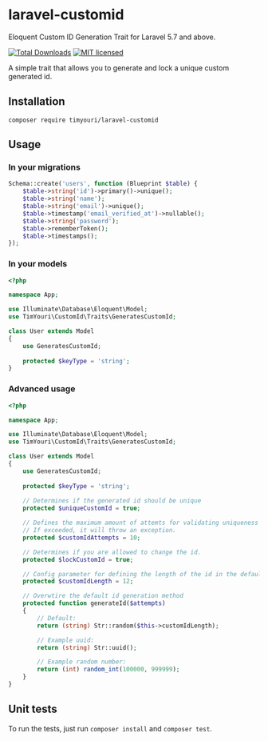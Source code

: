 # laravel-customid
Eloquent Custom ID Generation Trait for Laravel 5.7 and above.

<!-- [![Github Actions](https://img.shields.io/github/workflow/status/JamesHemery/laravel-uuid/Continuous%20Integration.svg?style=for-the-badge)](https://github.com/JamesHemery/laravel-uuid/actions?query=workflow%3A%22Continuous+Integration%22) -->
[![Total Downloads](https://img.shields.io/packagist/dt/timyouri/laravel-customid.svg?style=for-the-badge)](https://packagist.org/packages/timyouri/laravel-customid)
[![MIT licensed](https://img.shields.io/badge/license-MIT-blue.svg?style=for-the-badge)](https://raw.githubusercontent.com/JamesHemery/laravel-uuid/master/LICENSE)

A simple trait that allows you to generate and lock a unique custom generated id.

## Installation

	composer require timyouri/laravel-customid

## Usage

### In your migrations

```php
Schema::create('users', function (Blueprint $table) {
    $table->string('id')->primary()->unique();
    $table->string('name');
    $table->string('email')->unique();
    $table->timestamp('email_verified_at')->nullable();
    $table->string('password');
    $table->rememberToken();
    $table->timestamps();
});
```

### In your models

```php
<?php

namespace App;

use Illuminate\Database\Eloquent\Model;
use TimYouri\CustomId\Traits\GeneratesCustomId;

class User extends Model
{
    use GeneratesCustomId;
    
    protected $keyType = 'string';
}
```

### Advanced usage

```php
<?php

namespace App;

use Illuminate\Database\Eloquent\Model;
use TimYouri\CustomId\Traits\GeneratesCustomId;

class User extends Model
{
    use GeneratesCustomId;
    
    protected $keyType = 'string';
    
    // Determines if the generated id should be unique
    protected $uniqueCustomId = true; 

    // Defines the maximum amount of attemts for validating uniqueness before inserting.
    // If exceeded, it will throw an exception.
    protected $customIdAttempts = 10; 

    // Determines if you are allowed to change the id.
    protected $lockCustomId = true; 

    // Config parameter for defining the length of the id in the default id generation method.
    protected $customIdLength = 12; 

    // Overwtire the default id generation method
    protected function generateId($attempts)
    {
        // Default:
        return (string) Str::random($this->customIdLength);

        // Example uuid:
        return (string) Str::uuid();

        // Example random number:
        return (int) random_int(100000, 999999);
    }
}
```

## Unit tests

To run the tests, just run `composer install` and `composer test`.

